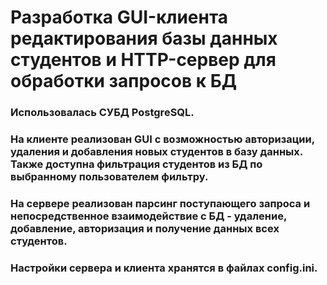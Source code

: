 # Разработка GUI-клиента редактирования базы данных студентов и HTTP-сервер для обработки запросов к БД
### Использовалась СУБД PostgreSQL. 
### На клиенте реализован GUI с возможностью авторизации, удаления и добавления новых студентов в базу данных. Также доступна фильтрация студентов из БД по выбранному пользователем фильтру.
### На сервере реализован парсинг поступающего запроса и непосредственное взаимодействие с БД - удаление, добавление, авторизация и получение данных всех студентов.
### Настройки сервера и клиента хранятся в файлах config.ini.
